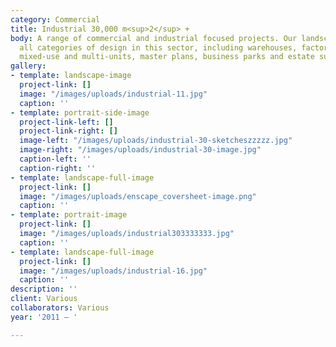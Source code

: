 ```yaml
---
category: Commercial
title: Industrial 30,000 m<sup>2</sup> +
body: A range of commercial and industrial focused projects. Our landscape work spans
  all categories of design in this sector, including warehouses, factories, offices,
  mixed-use and multi-units, master plans, business parks and estate subdivisions.
gallery:
- template: landscape-image
  project-link: []
  image: "/images/uploads/industrial-11.jpg"
  caption: ''
- template: portrait-side-image
  project-link-left: []
  project-link-right: []
  image-left: "/images/uploads/industrial-30-sketcheszzzzz.jpg"
  image-right: "/images/uploads/industrial-30-image.jpg"
  caption-left: ''
  caption-right: ''
- template: landscape-full-image
  project-link: []
  image: "/images/uploads/enscape_coversheet-image.png"
  caption: ''
- template: portrait-image
  project-link: []
  image: "/images/uploads/industrial303333333.jpg"
  caption: ''
- template: landscape-full-image
  project-link: []
  image: "/images/uploads/industrial-16.jpg"
  caption: ''
description: ''
client: Various
collaborators: Various
year: '2011 — '

---
```

